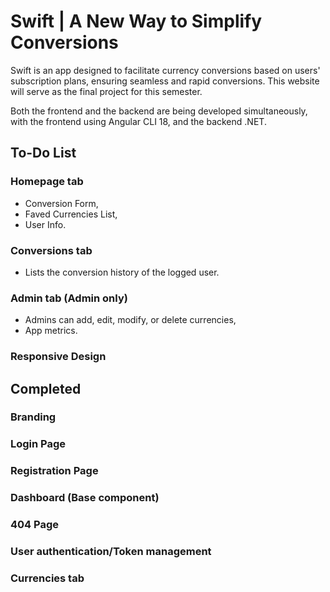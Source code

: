 # Swift | A New Way to Simplify Conversions

Swift is an app designed to facilitate currency conversions based on users' subscription plans, ensuring seamless and rapid conversions. This website will serve as the final project for this semester.

Both the frontend and the backend are being developed simultaneously, with the frontend using Angular CLI 18, and the backend .NET.

## To-Do List

### Homepage tab

- Conversion Form,
- Faved Currencies List,
- User Info.

### Conversions tab

- Lists the conversion history of the logged user.

### Admin tab (Admin only)

- Admins can add, edit, modify, or delete currencies,
- App metrics.

### Responsive Design

## Completed

### Branding

### Login Page

### Registration Page

### Dashboard (Base component)

### 404 Page

### User authentication/Token management

### Currencies tab
